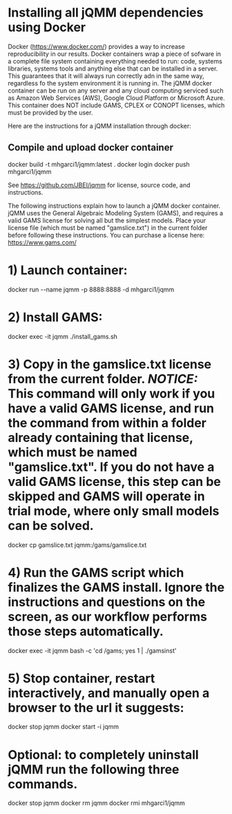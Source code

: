 # Installing all jQMM dependencies using Docker 
Docker (https://www.docker.com/) provides a way to increase reproducibility in our results. Docker containers wrap a piece of sofware in a complete file system containing everything needed to run: code, systems libraries, systems tools and anything else that can be installed in a server. This guarantees that it will always run correctly adn in the same way, regardless fo the system environment it is running in. The jQMM docker container can be run on any server and any cloud computing serviced such as Amazon Web Services (AWS), Google Cloud Platform or Microsoft Azure. This container does NOT include GAMS, CPLEX or CONOPT licenses, which must be provided by the user.

Here are the instructions for a jQMM installation through docker:

## Compile and upload docker container
docker build -t mhgarci1/jqmm:latest .
docker login
docker push mhgarci1/jqmm

See https://github.com/JBEI/jqmm for license, source code, and instructions.

The following instructions explain how to launch a jQMM docker container. jQMM uses the General Algebraic Modeling System (GAMS), and requires a valid GAMS license for solving all but the simplest models. Place your license file (which must be named "gamslice.txt") in the current folder before following these instructions. You can purchase a license here: https://www.gams.com/

# 1) Launch container:

docker run --name jqmm -p 8888:8888 -d mhgarci1/jqmm

# 2) Install GAMS:

docker exec -it jqmm ./install_gams.sh

# 3) Copy in the gamslice.txt license from the current folder. ***NOTICE:*** This command will only work if you have a valid GAMS license, and run the command from within a folder already containing that license, which must be named "gamslice.txt". If you do not have a valid GAMS license, this step can be skipped and GAMS will operate in trial mode, where only small models can be solved.

docker cp gamslice.txt jqmm:/gams/gamslice.txt

# 4) Run the GAMS script which finalizes the GAMS install. Ignore the instructions and questions on the screen, as our workflow performs those steps automatically.

docker exec -it jqmm bash -c 'cd /gams; yes 1 | ./gamsinst'

# 5) Stop container, restart interactively, and  manually open a browser to the url it suggests:

docker stop jqmm
docker start -i jqmm

# Optional: to completely uninstall jQMM run the following three commands.

docker stop jqmm
docker rm jqmm
docker rmi mhgarci1/jqmm

